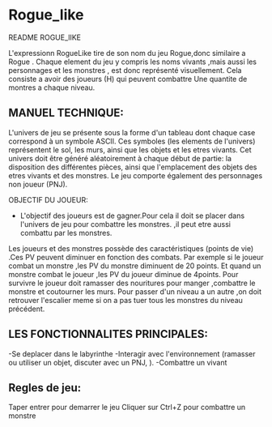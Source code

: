 # Rogue_like
README ROGUE_lIKE

  L'expressionn RogueLike tire de son nom du jeu Rogue,donc similaire a Rogue .
  Chaque element du jeu y compris les noms vivants ,mais aussi les personnages 
  et les monstres , est donc représenté visuellement.
  Cela consiste a avoir des joueurs (H)  qui peuvent combattre  Une quantite de montres a chaque niveau.
  
  MANUEL TECHNIQUE:
  -
 L'univers de jeu se présente sous la forme d'un tableau  dont chaque case correspond à un symbole ASCII.
 Ces symboles  (les elements de l'univers)  représentent le sol, les murs, ainsi que les objets et les etres vivants.
 Cet univers doit être généré aléatoirement à chaque début de partie: la disposition des différentes pièces, 
 ainsi que l'emplacement des objets des etres vivants  et des monstres.
 Le jeu comporte également des personnages non joueur (PNJ). 
  
OBJECTIF DU JOUEUR:
- L'objectif des joueurs est de gagner.Pour cela il doit se placer dans l'univers de jeu pour combattre les monstres.
,il peut etre aussi combattu par les monstres.

Les joueurs et des monstres possède des caractéristiques (points de vie) .Ces PV peuvent diminuer en fonction des combats.
Par exemple si le joueur combat un monstre ,les PV du monstre diminuent de 20 points.
Et quand un monstre combat le joueur ,les PV  du joueur diminue de 4points.
Pour survivre le joueur doit ramasser des nouritures pour manger ,combattre le monstre et coutourner les murs.
Pour passer d'un niveau a un autre ,on doit retrouver l'escalier meme si on a pas tuer tous les monstres du niveau précédent.

LES FONCTIONNALITES PRINCIPALES:
-
-Se deplacer dans le labyrinthe
-Interagir avec  l'environnement (ramasser ou utiliser un objet, discuter avec un PNJ, ).
-Combattre un vivant

Regles de jeu:
-
Taper entrer pour demarrer le jeu 
Cliquer sur Ctrl+Z pour combattre un monstre  


